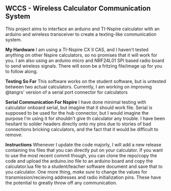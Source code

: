 ## WCCS - Wireless Calculator Communication System
This project aims to interface an arduino and TI-Nspire calculator with an arduino and wireless transceiver to create a texting-like communication system. 

**My Hardware**
I am using a TI-Nspire CX II CAS, and I haven't tested anything on other Nspire calculators, so no promises that it will work for you. I am also using an arduino micro and NRF24L01 SPI based radio board to send wireless signals.
There will soon be a fritzing file/image up for you to follow along.

**Testing So Far**
This software works on the student software, but is untested between two actual calculators. Currently, I am working on improving @tangrs' version of a serial port connector for calculators

**Serial Communication For Nspire**
I have done minimal testing with calculator onboard serial, but imagine that it should work file. Serial is supposed to be used for the hub connector, but I would imagine the purpose I'm using it for shouldn't give th calculator any trouble. I have been hesitant to solder headers directly onto my pins due to stories of bad connections bricking calculators, and the fact that it would be difficult to remove.

**Instructions**
Whenever I update the code majorly, I will add a new release containing tns files that you can directly put on your calculator. If you want to use the most recent commit though, you can clone the repo/copy the code and upload the arduino.ino file to an arduino board and copy the calculator.lua file to a student/teacher software document and save that to you calculator. 
One more thing, *make sure* to change the values for transmission/recieving addresses and radio initialization pins. These have the potential to greatly throw off any communication.